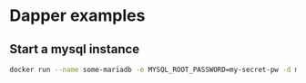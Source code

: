 # Dapper examples

## Start a mysql instance

```sh
docker run --name some-mariadb -e MYSQL_ROOT_PASSWORD=my-secret-pw -d mariadb
```
